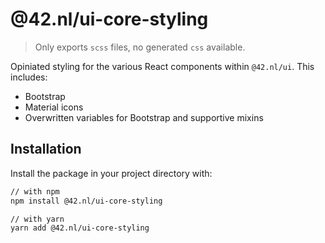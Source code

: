 # @42.nl/ui-core-styling

> Only exports `scss` files, no generated `css` available.

Opiniated styling for the various React components within `@42.nl/ui`.
This includes:

- Bootstrap
- Material icons
- Overwritten variables for Bootstrap and supportive mixins

## Installation

Install the package in your project directory with:

```sh
// with npm
npm install @42.nl/ui-core-styling

// with yarn
yarn add @42.nl/ui-core-styling
```
